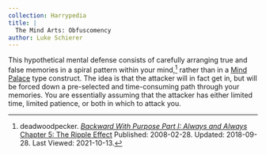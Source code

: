 ```yaml
---
collection: Harrypedia
title: |
  The Mind Arts: Obfuscomency
author: Luke Schierer
---
```


This hypothetical mental defense consists of carefully arranging true and false
memories in a spiral pattern within your mind,[^211013-1] rather than in a
[Mind Palace] type construct. The idea is that the
attacker will
in fact get in, but will be forced down a pre-selected and time-consuming path
through your memories. You are essentially assuming that the attacker has
either limited time, limited patience, or both in which to attack you.

[^211013-1]:
    deadwoodpecker.
    _[Backward With Purpose Part I: Always and
    Always](https://www.fanfiction.net/s/4101650)_
    [Chapter 5: The Ripple
    Effect](https://www.fanfiction.net/s/4101650/5/Backward-With-Purpose-Part-I-Always-and-Always)
    Published: 2008-02-28. Updated: 2018-09-28. Last Viewed: 2021-10-13.

[Mind Palace]: <./Mind Palace>
